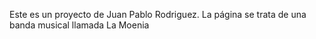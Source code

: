 Este es un proyecto de Juan Pablo Rodriguez.
La página se trata de una banda musical llamada La Moenia